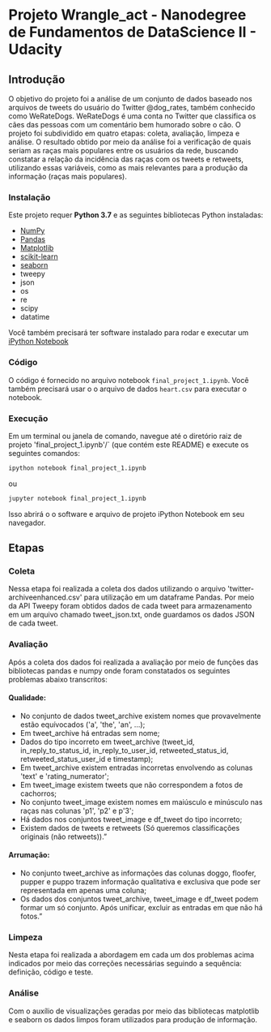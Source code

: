 # Projeto Wrangle_act - Nanodegree de Fundamentos de DataScience II - Udacity

## Introdução
O objetivo do projeto foi a análise de um conjunto de dados baseado nos arquivos de tweets do usuário do Twitter @dog_rates, também conhecido como WeRateDogs. WeRateDogs
é uma conta no Twitter que classifica os cães das pessoas com um comentário bem humorado sobre o cão.
O projeto foi subdividido em quatro etapas: coleta, avaliação, limpeza e análise. O resultado obtido por meio da análise foi a verificação de quais seriam as raças mais populares
entre os usuários da rede, buscando constatar a relação da incidência das raças com os tweets e retweets, utilizando essas variáveis, como as mais relevantes para a produção da informação
(raças mais populares).
### Instalação

Este projeto requer **Python 3.7** e as seguintes bibliotecas Python instaladas:

- [NumPy](http://www.numpy.org/)
- [Pandas](http://pandas.pydata.org/)
- [Matplotlib](http://matplotlib.org/)
- [scikit-learn](http://scikit-learn.org/stable/)
- [seaborn](https://seaborn.pydata.org/)
- tweepy
- json
- os
- re
- scipy
- datatime


Você também precisará ter software instalado para rodar e executar um [iPython Notebook](http://ipython.org/notebook.html)

### Código

O código é fornecido no arquivo notebook `final_project_1.ipynb`. Você também precisará usar o o arquivo de dados `heart.csv` para executar o notebook. 

### Execução

Em um terminal ou janela de comando, navegue até o diretório raiz de projeto 'final_project_1.ipynb'/` (que contém este README) e execute os seguintes comandos:

```bash
ipython notebook final_project_1.ipynb
```  
ou
```bash
jupyter notebook final_project_1.ipynb
```

Isso abrirá o o software e arquivo de projeto iPython Notebook em seu navegador.

## Etapas

### Coleta
Nessa etapa foi realizada a coleta dos dados utilizando o arquivo 'twitter-archiveenhanced.csv' para utilização em um dataframe Pandas. Por meio da API Tweepy foram obtidos
dados de cada tweet para armazenamento em um arquivo chamado tweet_json.txt, onde guardamos os dados JSON de cada tweet.

### Avaliação
Após a coleta dos dados foi realizada a avaliação por meio de funções das bibliotecas pandas e numpy onde foram constatados os seguintes problemas abaixo transcritos:
#### Qualidade:
- No conjunto de dados tweet_archive existem nomes que provavelmente estão
equívocados ('a', 'the', 'an', ...);
- Em tweet_archive há entradas sem nome;
- Dados do tipo incorreto em tweet_archive (tweet_id, in_reply_to_status_id,
in_reply_to_user_id, retweeted_status_id, retweeted_status_user_id e timestamp);
- Em tweet_archive existem entradas incorretas envolvendo as colunas 'text' e
'rating_numerator';
- Em tweet_image existem tweets que não correspondem a fotos de cachorros;
- No conjunto tweet_image existem nomes em maiúsculo e minúsculo nas raças nas
colunas 'p1', 'p2' e p'3';
- Há dados nos conjuntos tweet_image e df_tweet do tipo incorreto;
- Existem dados de tweets e retweets (Só queremos classificações originais (não
retweets)).”
#### Arrumação:
- No conjunto tweet_archive as informações das colunas doggo, floofer, pupper e puppo
trazem informação qualitativa e exclusiva que pode ser representada em apenas uma
coluna;
- Os dados dos conjuntos tweet_archive, tweet_image e df_tweet podem formar um só
conjunto. Após unificar, excluir as entradas em que não há fotos.”

### Limpeza
Nesta etapa foi realizada a abordagem em cada um dos problemas acima indicados por meio das correções necessárias seguindo a sequência: definição, código e teste.

### Análise
Com o auxílio de visualizações geradas por meio das bibliotecas matplotlib e seaborn os dados limpos foram utilizados para produção de informação.
